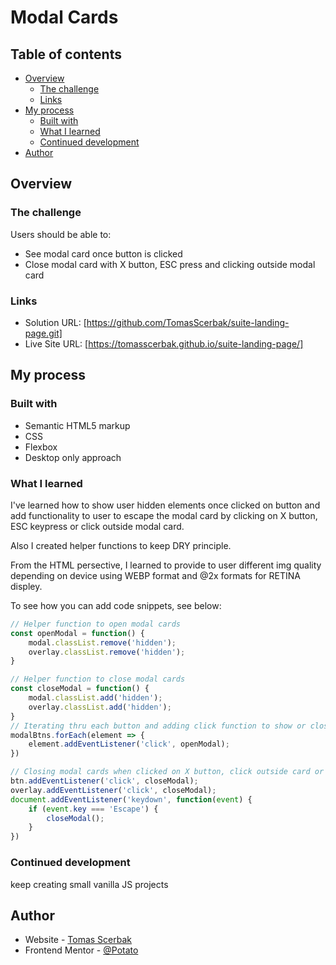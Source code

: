 # Modal Cards

## Table of contents

- [Overview](#overview)
  - [The challenge](#the-challenge)
  - [Links](#links)
- [My process](#my-process)
  - [Built with](#built-with)
  - [What I learned](#what-i-learned)
  - [Continued development](#continued-development)
- [Author](#author)

## Overview

### The challenge

Users should be able to:

- See modal card once button is clicked
- Close modal card with X button, ESC press and clicking outside modal card

### Links

- Solution URL: [https://github.com/TomasScerbak/suite-landing-page.git]
- Live Site URL: [https://tomasscerbak.github.io/suite-landing-page/]

## My process

### Built with

- Semantic HTML5 markup
- CSS
- Flexbox
- Desktop only approach

### What I learned

I've learned how to show user hidden elements once clicked on button and add functionality to user to escape the modal card by clicking on X button, ESC keypress or click outside modal card.

Also I created helper functions to keep DRY principle.

From the HTML persective, I learned to provide to user different img quality depending on device using WEBP format and @2x formats for RETINA displey.

To see how you can add code snippets, see below:

```js
// Helper function to open modal cards
const openModal = function() {
    modal.classList.remove('hidden');
    overlay.classList.remove('hidden');
}

// Helper function to close modal cards
const closeModal = function() {
    modal.classList.add('hidden');
    overlay.classList.add('hidden');
}
// Iterating thru each button and adding click function to show or close modal cards
modalBtns.forEach(element => {
    element.addEventListener('click', openModal);
})

// Closing modal cards when clicked on X button, click outside card or pressing ESC button
btn.addEventListener('click', closeModal);
overlay.addEventListener('click', closeModal);
document.addEventListener('keydown', function(event) {
    if (event.key === 'Escape') {
        closeModal();
    }
})

```

### Continued development

keep creating small vanilla JS projects

## Author

- Website - [Tomas Scerbak](https://tomasscerbak.github.io/tomas-scerbak-portfolio/)
- Frontend Mentor - [@Potato](https://www.frontendmentor.io/profile/TomasScerbak)
